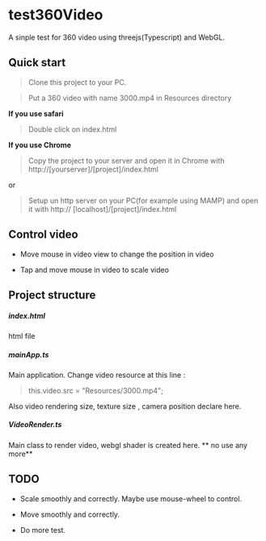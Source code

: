 # test360Video

A sinple test for 360 video using threejs(Typescript) and WebGL.

## Quick start

> Clone this project to your PC.

> Put a 360 video with name 3000.mp4 in Resources directory

**If you use safari**

> Double click on index.html

**If you use Chrome**

> Copy the project to your server and open it in Chrome with http://[yourserver]/[project]/index.html

or

> Setup un http server on your PC(for example using MAMP) and open it with http:// [localhost]/[project]/index.html

## Control video

- Move mouse in video view to change the position in video

- Tap and move mouse in video to scale video

## Project structure

##### index.html  
html file


##### mainApp.ts  
Main application.
Change video resource at this line :
> this.video.src = "Resources/3000.mp4";

Also video rendering size, texture size , camera position declare here.

##### VideoRender.ts

Main class to render video, webgl shader is created here.
** no use any more**


## TODO
- Scale smoothly and correctly. Maybe use mouse-wheel to control.

- Move smoothly and correctly.

- Do more test.
